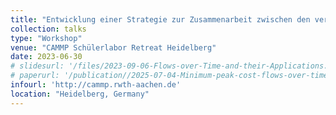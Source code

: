 ```yaml
---
title: "Entwicklung einer Strategie zur Zusammenarbeit zwischen den verschiedenen Standorten von CAMMP"
collection: talks
type: "Workshop"
venue: "CAMMP Schülerlabor Retreat Heidelberg"
date: 2023-06-30
# slidesurl: '/files/2023-09-06-Flows-over-Time-and-their-Applications.pdf'
# paperurl: '/publication//2025-07-04-Minimum-peak-cost-flows-over-time'
infourl: 'http://cammp.rwth-aachen.de'
location: "Heidelberg, Germany"
---
```

